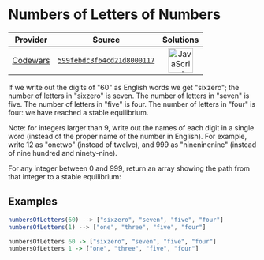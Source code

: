 [_metadata_:generated]: - "true"

# Numbers of Letters of Numbers

<!-- INFO TABLE BEGIN -->

| Provider                                        | Source                                                                               | Solutions                                                                                                                                                    |
| :---------------------------------------------: | :----------------------------------------------------------------------------------: | :----------------------------------------------------------------------------------------------------------------------------------------------------------: |
| [Codewars](../../../docs/providers/Codewars.md) | [`599febdc3f64cd21d8000117`](https://www.codewars.com/kata/599febdc3f64cd21d8000117) | [<img src="https://res.cloudinary.com/rascaltwo/image/upload/v1631924076/javascript_ehszr7.svg" alt="JavaScript" title="JavaScript" width="50" />](solve.js) |

<!-- INFO TABLE END -->

If we write out the digits of "60" as English words we get "sixzero"; the number of letters in "sixzero" is seven. The number of letters in "seven" is five. The number of letters in "five" is four. The number of letters in "four" is four: we have reached a stable equilibrium.

Note: for integers larger than 9, write out the names of each digit in a single word (instead of the proper name of the number in English). For example, write 12 as "onetwo" (instead of twelve), and 999 as "nineninenine" (instead of nine hundred and ninety-nine).

For any integer between 0 and 999, return an array showing the path from that integer to a stable equilibrium:

## Examples

```javascript
numbersOfLetters(60) --> ["sixzero", "seven", "five", "four"]
numbersOfLetters(1) --> ["one", "three", "five", "four"]
```
```haskell
numbersOfLetters 60 -> ["sixzero", "seven", "five", "four"]
numbersOfLetters 1 -> ["one", "three", "five", "four"]
```
